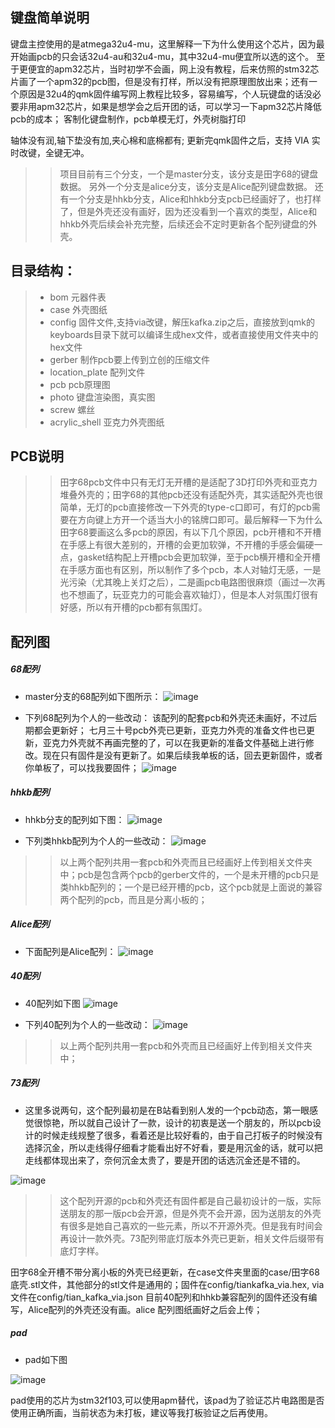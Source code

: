 ## 键盘简单说明

键盘主控使用的是atmega32u4-mu，这里解释一下为什么使用这个芯片，因为最开始画pcb的只会话32u4-au和32u4-mu，其中32u4-mu便宜所以选的这个。
至于更便宜的apm32芯片，当时初学不会画，网上没有教程，后来仿照的stm32芯片画了一个apm32的pcb图，但是没有打样，所以没有把原理图放出来；还有一个原因是32u4的qmk固件编写网上教程比较多，容易编写，个人玩键盘的话没必要非用apm32芯片，如果是想学会之后开团的话，可以学习一下apm32芯片降低pcb的成本；
客制化键盘制作，pcb单模无灯，外壳树脂打印
<!-- <details><summary>打字音在B站有分享</summary>https://www.bilibili.com/video/BV1YA4y1Z7aT?spm_id_from=333.999.0.</details> -->
轴体没有润,轴下垫没有加,夹心棉和底棉都有;
更新完qmk固件之后，支持 VIA 实时改键，全键无冲。

>>项目目前有三个分支，一个是master分支，该分支是田字68的键盘数据。
>>另外一个分支是alice分支，该分支是Alice配列键盘数据。
>>还有一个分支是hhkb分支，Alice和hhkb分支pcb已经画好了，也打样了，但是外壳还没有画好，因为还没看到一个喜欢的类型，Alice和hhkb外壳后续会补充完整，后续还会不定时更新各个配列键盘的外壳。

## 目录结构：  
>+ bom 元器件表  
>+ case 外壳图纸  
>+ config 固件文件,支持via改键，解压kafka.zip之后，直接放到qmk的keyboards目录下就可以编译生成hex文件，或者直接使用文件夹中的hex文件  
>+ gerber 制作pcb要上传到立创的压缩文件  
>+ location_plate 配列文件  
>+ pcb pcb原理图  
>+ photo 键盘渲染图，真实图  
>+ screw 螺丝  
>+ acrylic_shell 亚克力外壳图纸

## PCB说明
>>田字68pcb文件中只有无灯无开槽的是适配了3D打印外壳和亚克力堆叠外壳的；田字68的其他pcb还没有适配外壳，其实适配外壳也很简单，无灯的pcb直接修改一下外壳的type-c口即可，有灯的pcb需要在方向键上方开一个适当大小的铭牌口即可。最后解释一下为什么田字68要画这么多pcb的原因，有以下几个原因，pcb开槽和不开槽在手感上有很大差别的，开槽的会更加软弹，不开槽的手感会偏硬一点，gasket结构配上开槽pcb会更加软弹，至于pcb横开槽和全开槽在手感方面也有区别，所以制作了多个pcb，本人对轴灯无感，一是光污染（尤其晚上关灯之后），二是画pcb电路图很麻烦（画过一次再也不想画了，玩亚克力的可能会喜欢轴灯），但是本人对氛围灯很有好感，所以有开槽的pcb都有氛围灯。

## 配列图

##### 68配列
+ master分支的68配列如下图所示：
![image](https://github.com/LXF-YZP/Customized_keyboard/blob/master/photo/68%E9%85%8D%E5%88%97.png)

+ 下列68配列为个人的一些改动：
该配列的配套pcb和外壳还未画好，不过后期都会更新好；
七月三十号pcb外壳已更新，亚克力外壳的准备文件也已更新，亚克力外壳就不再画完整的了，可以在我更新的准备文件基础上进行修改。现在只有固件是没有更新了。如果后续我单板的话，回去更新固件，或者你单板了，可以找我要固件；
![image](https://github.com/LXF-YZP/Customized_keyboard/blob/master/photo/68vim%E9%85%8D%E5%88%97.png)


##### hhkb配列
+ hhkb分支的配列如下图：
![image](https://github.com/LXF-YZP/Customized_keyboard/blob/master/photo/hhkb.png)

+ 下列类hhkb配列为个人的一些改动：
![image](https://github.com/LXF-YZP/Customized_keyboard/blob/master/photo/hhkbvim.png)
>> 以上两个配列共用一套pcb和外壳而且已经画好上传到相关文件夹中；pcb是包含两个pcb的gerber文件的，一个是未开槽的pcb只是类hhkb配列的；一个是已经开槽的pcb，这个pcb就是上面说的兼容两个配列的pcb，而且是分离小板的；

##### Alice配列
+ 下面配列是Alice配列：
![image](https://github.com/LXF-YZP/Customized_keyboard/blob/master/photo/Alice.png)

##### 40配列

+ 40配列如下图
![image](https://github.com/LXF-YZP/Customized_keyboard/blob/master/photo/40%E9%85%8D%E5%88%97.png)

+ 下列40配列为个人的一些改动：
![image](https://github.com/LXF-YZP/Customized_keyboard/blob/master/photo/40vim%E9%85%8D%E5%88%97.png)
>> 以上两个配列共用一套pcb和外壳而且已经画好上传到相关文件夹中；

##### 73配列

+ 这里多说两句，这个配列最初是在B站看到别人发的一个pcb动态，第一眼感觉很惊艳，所以就自己设计了一款，设计的初衷是送一个朋友的，所以pcb设计的时候走线规整了很多，看着还是比较好看的，由于自己打板子的时候没有选择沉金，所以走线得仔细看才能看出好不好看，要是用沉金的话，就可以把走线都体现出来了，奈何沉金太贵了，要是开团的话选沉金还是不错的。

![image](https://github.com/LXF-YZP/Customized_keyboard/blob/master/photo/73%E9%85%8D%E5%88%97.png)

>> 这个配列开源的pcb和外壳还有固件都是自己最初设计的一版，实际送朋友的那一版pcb会开源，但是外壳不会开源，因为送朋友的外壳有很多是她自己喜欢的一些元素，所以不开源外壳。但是我有时间会再设计一款外壳。73配列带底灯版本外壳已更新，相关文件后缀带有底灯字样。

田字68全开槽不带分离小板的外壳已经更新，在case文件夹里面的case/田字68底壳.stl文件，其他部分的stl文件是通用的；固件在config/tiankafka_via.hex, via文件在config/tian_kafka_via.json
目前40配列和hhkb兼容配列的固件还没有编写，Alice配列的外壳还没有画。alice 配列图纸画好之后会上传；


##### pad

+ pad如下图

![image](https://github.com/LXF-YZP/Customized_keyboard/blob/master/photo/pad.png)

pad使用的芯片为stm32f103,可以使用apm替代，该pad为了验证芯片电路图是否使用正确所画，当前状态为未打板，建议等我打板验证之后再使用。
